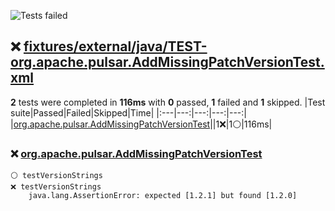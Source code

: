 ![Tests failed](https://img.shields.io/badge/tests-1%20failed%2C%201%20skipped-critical)
## ❌ <a id="user-content-r0" href="#r0">fixtures/external/java/TEST-org.apache.pulsar.AddMissingPatchVersionTest.xml</a>
**2** tests were completed in **116ms** with **0** passed, **1** failed and **1** skipped.
|Test suite|Passed|Failed|Skipped|Time|
|:---|---:|---:|---:|---:|
|[org.apache.pulsar.AddMissingPatchVersionTest](#r0s0)||1❌|1⚪|116ms|
### ❌ <a id="user-content-r0s0" href="#r0s0">org.apache.pulsar.AddMissingPatchVersionTest</a>
```
⚪ testVersionStrings
❌ testVersionStrings
	java.lang.AssertionError: expected [1.2.1] but found [1.2.0]
```